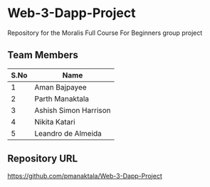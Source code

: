 # Web-3-Dapp-Project
Repository for the Moralis Full Course For Beginners group project

## Team Members

| S.No        | Name        |
| ----------- | ----------- |
| 1           | Aman Bajpayee       |
| 2           | Parth Manaktala        |
| 3           | Ashish Simon Harrison       | 
| 4           | Nikita Katari        | 
| 5           | Leandro de Almeida        |

## Repository URL

https://github.com/pmanaktala/Web-3-Dapp-Project
